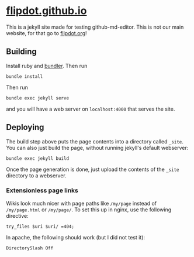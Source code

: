 # [flipdot.github.io](https://flipdot.github.io/)

This is a jekyll site made for testing github-md-editor. This is not our main
website, for that go to [flipdot.org][]!

[flipdot.org]: https://flipdot.org/

## Building

Install ruby and [bundler][]. Then run

    bundle install

Then run

    bundle exec jekyll serve

and you will have a web server on `localhost:4000` that serves the site.

[bundler]: http://bundler.io/http://bundler.io/http://bundler.io/

## Deploying

The build step above puts the page contents into a directory called `_site`. You
can also just build the page, without running jekyll's default webserver:

    bundle exec jekyll build

Once the page generation is done, just upload the contents of the `_site`
directory to a webserver.

### Extensionless page links

Wikis look much nicer with page paths like `/my/page` instead of `/my/page.html`
or `/my/page/`. To set this up in nginx, use the following directive:

    try_files $uri $uri/ =404;

In apache, the following should work (but I did not test it):

    DirectorySlash Off